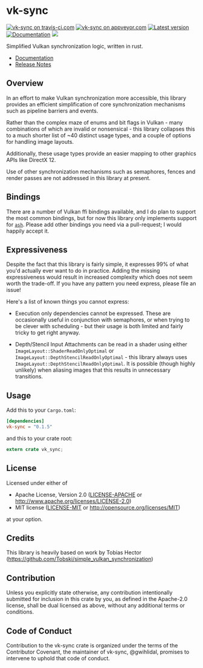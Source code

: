 vk-sync
========

[![vk-sync on travis-ci.com](https://travis-ci.com/gwihlidal/vk-sync-rs.svg?branch=master)](https://travis-ci.com/gwihlidal/vk-sync-rs)
[![vk-sync on appveyor.com](https://ci.appveyor.com/api/projects/status/9so5ab02cqyba843/branch/master?svg=true)](https://ci.appveyor.com/project/gwihlidal/vk-sync-rs/branch/master)
[![Latest version](https://img.shields.io/crates/v/vk-sync.svg)](https://crates.io/crates/vk-sync)
[![Documentation](https://docs.rs/vk-sync/badge.svg)](https://docs.rs/vk-sync)
[![](https://tokei.rs/b1/github/gwihlidal/vk-sync-rs)](https://github.com/gwihlidal/vk-sync-rs)

Simplified Vulkan synchronization logic, written in rust.

- [Documentation](https://docs.rs/vk-sync)
- [Release Notes](https://github.com/gwihlidal/vk-sync-rs/releases)

## Overview

In an effort to make Vulkan synchronization more accessible, this library provides an efficient simplification of core synchronization mechanisms such as pipeline barriers and events.

Rather than the complex maze of enums and bit flags in Vulkan - many combinations of which are invalid or nonsensical - this library collapses this to a much shorter list of ~40 distinct usage types, and a couple of options for handling image layouts.

Additionally, these usage types provide an easier mapping to other graphics APIs like DirectX 12.

Use of other synchronization mechanisms such as semaphores, fences and render passes are not addressed in this library at present.

## Bindings

There are a number of Vulkan ffi bindings available, and I do plan to support the most common bindings, but for now this library only implements support for [`ash`](https://crates.io/crates/ash). Please add other bindings you need via a pull-request; I would happily accept it.

## Expressiveness

Despite the fact that this library is fairly simple, it expresses 99% of what you'd actually ever want to do in practice. Adding the missing expressiveness would result in increased complexity which does not seem worth the trade-off. If you have any pattern you need express, please file an issue!

Here's a list of known things you cannot express:

* Execution only dependencies cannot be expressed. These are occasionally useful in conjunction with semaphores, or when trying to be clever with scheduling - but their usage is both limited and fairly tricky to get right anyway.

* Depth/Stencil Input Attachments can be read in a shader using either `ImageLayout::ShaderReadOnlyOptimal` or `ImageLayout::DepthStencilReadOnlyOptimal` - this library always uses `ImageLayout::DepthStencilReadOnlyOptimal`. It is possible (though highly unlikely) when aliasing images that this results in unnecessary transitions.

## Usage

Add this to your `Cargo.toml`:

```toml
[dependencies]
vk-sync = "0.1.5"
```

and this to your crate root:

```rust
extern crate vk_sync;
```

## License

Licensed under either of

 * Apache License, Version 2.0 ([LICENSE-APACHE](LICENSE-APACHE) or http://www.apache.org/licenses/LICENSE-2.0)
 * MIT license ([LICENSE-MIT](LICENSE-MIT) or http://opensource.org/licenses/MIT)

at your option.

## Credits

This library is heavily based on work by Tobias Hector (https://github.com/Tobski/simple_vulkan_synchronization) 

## Contribution

Unless you explicitly state otherwise, any contribution intentionally submitted
for inclusion in this crate by you, as defined in the Apache-2.0 license, shall
be dual licensed as above, without any additional terms or conditions.

## Code of Conduct

Contribution to the vk-sync crate is organized under the terms of the
Contributor Covenant, the maintainer of vk-sync, @gwihlidal, promises to
intervene to uphold that code of conduct.